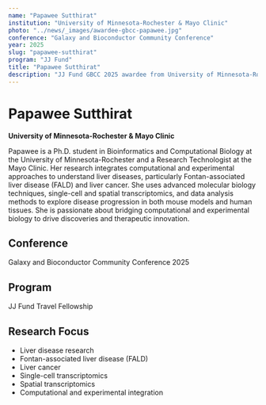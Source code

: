 ```yaml
---
name: "Papawee Sutthirat"
institution: "University of Minnesota-Rochester & Mayo Clinic"
photo: "../news/_images/awardee-gbcc-papawee.jpg"
conference: "Galaxy and Bioconductor Community Conference"
year: 2025
slug: "papawee-sutthirat"
program: "JJ Fund"
title: "Papawee Sutthirat"
description: "JJ Fund GBCC 2025 awardee from University of Minnesota-Rochester & Mayo Clinic"
---
```


# Papawee Sutthirat

**University of Minnesota-Rochester & Mayo Clinic**

Papawee is a Ph.D. student in Bioinformatics and Computational Biology at the University of Minnesota-Rochester and a Research Technologist at the Mayo Clinic. Her research integrates computational and experimental approaches to understand liver diseases, particularly Fontan-associated liver disease (FALD) and liver cancer. She uses advanced molecular biology techniques, single-cell and spatial transcriptomics, and data analysis methods to explore disease progression in both mouse models and human tissues. She is passionate about bridging computational and experimental biology to drive discoveries and therapeutic innovation.

## Conference
Galaxy and Bioconductor Community Conference 2025

## Program
JJ Fund Travel Fellowship

## Research Focus
- Liver disease research
- Fontan-associated liver disease (FALD)
- Liver cancer
- Single-cell transcriptomics
- Spatial transcriptomics
- Computational and experimental integration